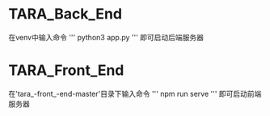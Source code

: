 # TARA_Back_End
在venv中输入命令 
'''
python3 app.py
'''
即可启动后端服务器

# TARA_Front_End
在'tara_-front_-end-master'目录下输入命令
'''
npm run serve
'''
即可启动前端服务器